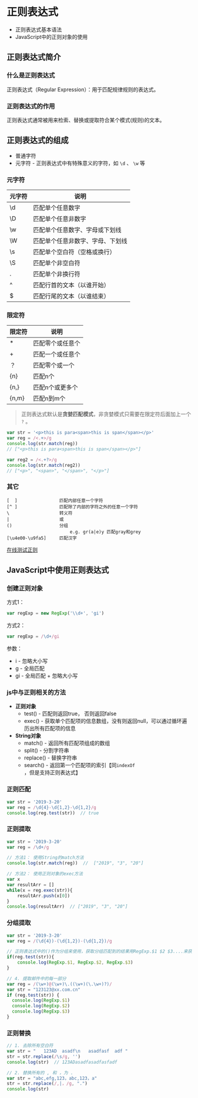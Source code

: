 # 正则表达式

- 正则表达式基本语法
- JavaScript中的正则对象的使用

## 正则表达式简介

### 什么是正则表达式

正则表达式（Regular Expression）：用于匹配规律规则的表达式。

### 正则表达式的作用

正则表达式通常被用来检索、替换或提取符合某个模式(规则)的文本。

## 正则表达式的组成

- 普通字符
- 元字符 - 正则表达式中有特殊意义的字符，如 `\d` 、 `\w` 等

### 元字符

| 元字符 | 说明                             |
| ------ | -------------------------------- |
| \d     | 匹配单个任意数字                 |
| \D     | 匹配单个任意非数字               |
| \w     | 匹配单个任意数字、字母或下划线   |
| \W     | 匹配单个任意非数字、字母、下划线 |
| \s     | 匹配单个空白符（空格或换行）     |
| \S     | 匹配单个非空白符                 |
| .      | 匹配单个非换行符                 |
| ^      | 匹配行首的文本（以谁开始）       |
| $      | 匹配行尾的文本（以谁结束）       |

### 限定符

| 限定符 | 说明             |
| ------ | ---------------- |
| *      | 匹配零个或任意个 |
| +      | 匹配一个或任意个 |
| ？     | 匹配零个或一个   |
| {n}    | 匹配n个          |
| {n,}   | 匹配n个或更多个  |
| {n,m}  | 匹配n到m个       |

> 正则表达式默认是**贪婪匹配模式**，非贪婪模式只需要在限定符后面加上一个 `?` 。

```js
var str = '<p>this is para<span>this is span</span></p>'
var reg = /<.+>/g
console.log(str.match(reg))  
// ["<p>this is para<span>this is span</span></p>"]

var reg2 = /<.+?>/g
console.log(str.match(reg2))
// ["<p>", "<span>", "</span>", "</p>"]
```

###  其它

```
[  ]				匹配内部任意一个字符
[^ ]				匹配除了内部的字符之外的任意一个字符
\					转义符
|					或
()					分组
						e.g. gr(a|e)y 匹配gray和grey
[\u4e00-\u9fa5]  	匹配汉字
```

[在线测试正则](https://c.runoob.com/front-end/854)

## JavaScript中使用正则表达式

### 创建正则对象

方式1：

```js
var regExp = new RegExp('\\d+', 'gi')
```

方式2：

```js
var regExp = /\d+/gi
```

参数：

- i - 忽略大小写
- g - 全局匹配
- gi - 全局匹配 + 忽略大小写

### js中与正则相关的方法

- **正则对象**
  - test() - 匹配则返回true， 否则返回false
  - exec() - 获取单个匹配项的信息数组，没有则返回null，可以通过循环遍历出所有匹配项的信息
- **String对象**
  - match() - 返回所有匹配项组成的数组
  - split() - 分割字符串
  - replace() - 替换字符串
  - search() - 返回第一个匹配项的索引【同`indexOf` ，但是支持正则表达式】

### 正则匹配

```js
var str = '2019-3-20'
var reg = /\d{4}-\d{1,2}-\d{1,2}/g
console.log(reg.test(str))  // true
```

### 正则提取

```js
var str = '2019-3-20'
var reg = /\d+/g

// 方法1： 使用String的match方法
console.log(str.match(reg))  //  ["2019", "3", "20"]

// 方法2： 使用正则对象的exec方法
var x
var resultArr = []
while(x = reg.exec(str)){
    resultArr.push(x[0])
}
console.log(resultArr)	// ["2019", "3", "20"]
```

### 分组提取

```js
var str = '2019-3-20'
var reg = /(\d{4})-(\d{1,2})-(\d{1,2})/g

// 正则表达式中的()作为分组来使用，获取分组匹配到的结果用RegExp.$1 $2 $3....来获取
if(reg.test(str)){
    console.log(RegExp.$1, RegExp.$2, RegExp.$3)
}

// 4. 提取邮件中的每一部分
var reg = /(\w+)@(\w+)\.((\w+)(\.\w+)?)/
var str = "123123@xx.com.cn"
if (reg.test(str)) {
  console.log(RegExp.$1)
  console.log(RegExp.$2)
  console.log(RegExp.$3)
}
```

### 正则替换

```js
// 1. 去除所有空白符
var str = "   123AD  asadf\n   asadfasf  adf "
str = str.replace(/\s/g, '')
console.log(str)  // 123ADasadfasadfasfadf

// 2. 替换所有的 , 和 ，为 .
var str = "abc,efg,123，abc,123，a"
str = str.replace(/,|，/g, ".")
console.log(str)
```

